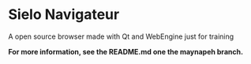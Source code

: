 # Sielo Navigateur
A open source browser made with Qt and WebEngine just for training

**For more information, see the README.md one the maynapeh branch.**
